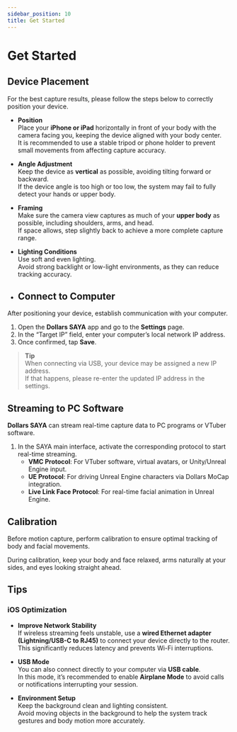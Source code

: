 ```yaml
---
sidebar_position: 10
title: Get Started
---	
```


# Get Started

## Device Placement

For the best capture results, please follow the steps below to correctly position your device.

- **Position**  
  Place your **iPhone or iPad** horizontally in front of your body with the camera facing you, keeping the device aligned with your body center.  
  It is recommended to use a stable tripod or phone holder to prevent small movements from affecting capture accuracy.

- **Angle Adjustment**  
  Keep the device as **vertical** as possible, avoiding tilting forward or backward.  
  If the device angle is too high or too low, the system may fail to fully detect your hands or upper body.

- **Framing**  
  Make sure the camera view captures as much of your **upper body** as possible, including shoulders, arms, and head.  
  If space allows, step slightly back to achieve a more complete capture range.

- **Lighting Conditions**  
  Use soft and even lighting.  
  Avoid strong backlight or low-light environments, as they can reduce tracking accuracy.

- ## Connect to Computer

After positioning your device, establish communication with your computer.

1. Open the **Dollars SAYA** app and go to the **Settings** page.  
2. In the “Target IP” field, enter your computer’s local network IP address.  
3. Once confirmed, tap **Save**.

> **Tip**  
> When connecting via USB, your device may be assigned a new IP address.  
> If that happens, please re-enter the updated IP address in the settings.

## Streaming to PC Software

**Dollars SAYA** can stream real-time capture data to PC programs or VTuber software.

1. In the SAYA main interface, activate the corresponding protocol to start real-time streaming.  
   - **VMC Protocol**: For VTuber software, virtual avatars, or Unity/Unreal Engine input.  
   - **UE Protocol**: For driving Unreal Engine characters via Dollars MoCap integration.  
   - **Live Link Face Protocol**: For real-time facial animation in Unreal Engine.

## Calibration

Before motion capture, perform calibration to ensure optimal tracking of body and facial movements.

During calibration, keep your body and face relaxed, arms naturally at your sides, and eyes looking straight ahead.

## Tips

### iOS Optimization

- **Improve Network Stability**  
  If wireless streaming feels unstable, use a **wired Ethernet adapter (Lightning/USB-C to RJ45)** to connect your device directly to the router.  
  This significantly reduces latency and prevents Wi-Fi interruptions.

- **USB Mode**  
  You can also connect directly to your computer via **USB cable**.  
  In this mode, it’s recommended to enable **Airplane Mode** to avoid calls or notifications interrupting your session.

- **Environment Setup**  
  Keep the background clean and lighting consistent.  
  Avoid moving objects in the background to help the system track gestures and body motion more accurately.

